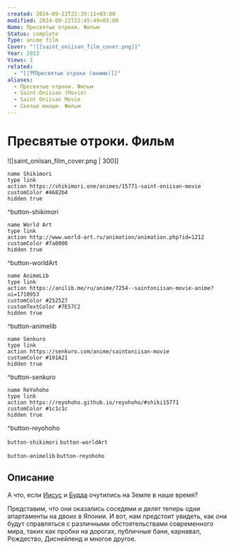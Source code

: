 ```yaml
---
created: 2024-09-22T22:39:11+03:00
modified: 2024-09-22T22:45:49+03:00
Name: Пресвятые отроки. Фильм
Status: complete
Type: anime film
Cover: "![[saint_oniisan_film_cover.png]]"
Year: 2013
Views: 1
related:
  - "[[⛩️Пресвятые отроки (аниме)]]"
aliases:
  - Пресвятые отроки. Фильм
  - Saint☆Oniisan (Movie)
  - Saint Oniisan Movie
  - Святые юноши. Фильм
---
```


# Пресвятые отроки. Фильм

![[saint_oniisan_film_cover.png | 300]]

```button
name Shikimori
type link
action https://shikimori.one/animes/15771-saint-oniisan-movie
customColor #4682b4
hidden true
```
^button-shikimori

```button
name World Art
type link
action http://www.world-art.ru/animation/animation.php?id=1212
customColor #7a0000
hidden true
```
^button-worldArt

```button
name AnimeLib
type link
action https://anilib.me/ru/anime/7254--saintoniisan-movie-anime?ui=1710953
customColor #252527
customTextColor #7E57C2
hidden true
```
^button-animelib

```button
name Senkuro
type link
action https://senkuro.com/anime/saintoniisan-movie
customColor #191A21
hidden true
```
^button-senkuro

```button
name ReYohoho
type link
action https://reyohoho.github.io/reyohoho/#shiki15771
customColor #1c1c1c
hidden true
```
^button-reyohoho



`button-shikimori` `button-worldArt`

`button-animelib` `button-reyohoho`

## Описание

А что, если [Иисус](https://shikimori.one/characters/15560-jesus) и [Будда](https://shikimori.one/characters/15562-buddha) очутились на Земле в наше время?

Представим, что они оказались соседями и делят теперь одни апартаменты на двоих в Японии. И вот, нам предстоит увидеть, как они будут справляться с различными обстоятельствами современного мира, таких как пробки на дорогах, публичные бани, карнавал, Рождество, Диснейленд и многое другое.
